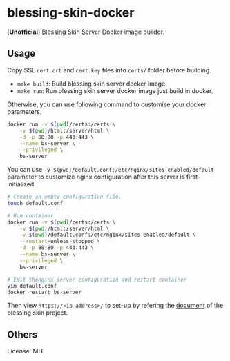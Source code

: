 # blessing-skin-docker

[**Unofficial**] [Blessing Skin Server](https://github.com/bs-community/blessing-skin-server) Docker image builder.

## Usage

Copy SSL `cert.crt` and `cert.key` files into `certs/` folder before building.

- `make build`: Build blessing skin server docker image.
- `make run`: Run blessing skin server docker image just build in docker.

Otherwise, you can use following command to customise your docker parameters.

```sh
docker run -v $(pwd)/certs:/certs \
    -v $(pwd)/html:/server/html \
    -d -p 80:80 -p 443:443 \
    --name bs-server \
    --privileged \
    bs-server
```

You can use `-v $(pwd)/default.conf:/etc/nginx/sites-enabled/default` parameter to customize nginx configuration after this server is first-initialized.

```sh
# Create an empty configuration file.
touch default.conf

# Run container
docker run -v $(pwd)/certs:/certs \
    -v $(pwd)/html:/server/html \
    -v $(pwd)/default.conf:/etc/nginx/sites-enabled/default \
    --restart=unless-stopped \
    -d -p 80:80 -p 443:443 \
    --name bs-server \
    --privileged \
    bs-server

# Edit thenginx server configuration and restart container
vim default.conf
docker restart bs-server
```

Then view `https://<ip-address>/` to set-up by refering the [document](https://github.com/bs-community/blessing-skin-server#readme) of the blessing skin project.

## Others

License: MIT
